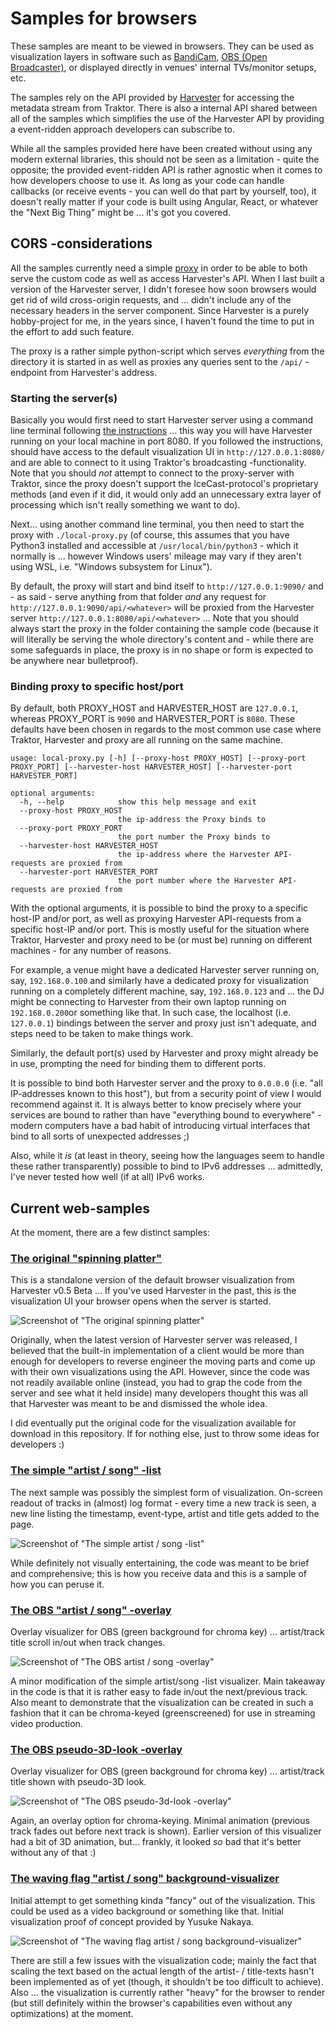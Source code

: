 # Samples for browsers

These samples are meant to be viewed in browsers. They can be used as visualization layers in software such as [BandiCam](https://www.bandicam.com/), [OBS (Open Broadcaster)](https://obsproject.com/), or displayed directly in venues' internal TVs/monitor setups, etc.

The samples rely on the API provided by [Harvester](https://www.disconova.com/utu/traktor-metadata/5-beta.zip) for accessing the metadata stream from Traktor. There is also a internal API shared between all of the samples which simplifies the use of the Harvester API by providing a event-ridden approach developers can subscribe to.

While all the samples provided here have been created without using any modern external libraries, this should not be seen as a limitation - quite the opposite; the provided event-ridden API is rather agnostic when it comes to how developers choose to use it. As long as your code can handle callbacks (or receive events - you can well do that part by yourself, too), it doesn't really matter if your code is built using Angular, React, or whatever the "Next Big Thing" might be ... it's got you covered. 

## CORS -considerations

All the samples currently need a simple [proxy](./local-proxy.py) in order to be able to both serve the custom code as well as access Harvester's API. When I last built a version of the Harvester server, I didn't foresee how soon browsers would get rid of wild cross-origin requests, and ... didn't include any of the necessary headers in the server component. Since Harvester is a purely hobby-project for me, in the years since, I haven't found the time to put in the effort to add such feature.

The proxy is a rather simple python-script which serves *everything* from the directory it is started in as well as proxies any queries sent to the `/api/` -endpoint from Harvester's address. 

### Starting the server(s)

Basically you would first need to start Harvester server using a command line terminal following [the instructions](https://www.disconova.com/utu/traktor-metadata/) ... this way you will have Harvester running on your local machine in port 8080. If you followed the instructions, should have access to the default visualization UI in `http://127.0.0.1:8080/` and are able to connect to it using Traktor's broadcasting -functionality. Note that you should *not* attempt to connect to the proxy-server with Traktor, since the proxy doesn't support the IceCast-protocol's proprietary methods (and even if it did, it would only add an unnecessary extra layer of processing which isn't really something we want to do).

Next... using another command line terminal, you then need to start the proxy with `./local-proxy.py` (of course, this assumes that you have Python3 installed and accessible at `/usr/local/bin/python3` - which it normally is ... however Windows users' mileage may vary if they aren't using WSL, i.e. "Windows subsystem for Linux").

By default, the proxy will start and bind itself to `http://127.0.0.1:9090/` and - as said - serve anything from that folder *and* any request for `http://127.0.0.1:9090/api/<whatever>` will be proxied from the Harvester server `http://127.0.0.1:8080/api/<whatever>` ... Note that you should always start the proxy in the folder containing the sample code (because it will literally be serving the whole directory's content and - while there are some safeguards in place, the proxy is in no shape or form is expected to be anywhere near bulletproof).

### Binding proxy to specific host/port

By default, both PROXY_HOST and HARVESTER_HOST are `127.0.0.1`, whereas PROXY_PORT is `9090` and HARVESTER_PORT is `8080`. These defaults have been chosen in regards to the most common use case where Traktor, Harvester and proxy are all running on the same machine.

    usage: local-proxy.py [-h] [--proxy-host PROXY_HOST] [--proxy-port PROXY_PORT] [--harvester-host HARVESTER_HOST] [--harvester-port HARVESTER_PORT]

    optional arguments:
      -h, --help            show this help message and exit
      --proxy-host PROXY_HOST
                            the ip-address the Proxy binds to
      --proxy-port PROXY_PORT
                            the port number the Proxy binds to
      --harvester-host HARVESTER_HOST
                            the ip-address where the Harvester API-requests are proxied from
      --harvester-port HARVESTER_PORT
                            the port number where the Harvester API-requests are proxied from
With the optional arguments, it is possible to bind the proxy to a specific host-IP and/or port, as well as proxying Harvester API-requests from a specific host-IP and/or port. This is mostly useful for the situation where Traktor, Harvester and proxy need to be (or must be) running on different machines - for any number of reasons.

For example, a venue might have a dedicated Harvester server running on, say, `192.168.0.100` and similarly have a dedicated proxy for visualization running on a completely different machine, say, `192.168.0.123` and ... the DJ might be connecting to Harvester from their own laptop running on `192.168.0.200`or something like that. In such case, the localhost (i.e. `127.0.0.1`) bindings between the server and proxy just isn't adequate, and steps need to be taken to make things work.

Similarly, the default port(s) used by Harvester and proxy might already be in use, prompting the need for binding them to different ports.

It is possible to bind both Harvester server and the proxy to `0.0.0.0` (i.e. "all IP-addresses known to this host"), but from a security point of view I would recommend against it. It is always better to know precisely where your services are bound to rather than have "everything bound to everywhere" - modern computers have a bad habit of introducing virtual interfaces that bind to all sorts of unexpected addresses ;)

Also, while it *is* (at least in theory, seeing how the languages seem to handle these rather transparently) possible to bind to IPv6 addresses ... admittedly, I've never tested how well (if at all) IPv6 works.

## Current web-samples

At the moment, there are a few distinct samples:

### [The original "spinning platter"](./original-spinning-disk/)

This is a standalone version of the default browser visualization from Harvester v0.5 Beta ... If you've used Harvester in the past, this is the visualization UI your browser opens when the server is started.

![Screenshot of "The original spinning platter"](./original-spinning-disk_screenshot.png)

Originally, when the latest version of Harvester server was released, I believed that the built-in implementation of a client would be more than enough for developers to reverse engineer the moving parts and come up with their own visualizations using the API. However, since the code was not readily available online (instead, you had to grap the code from the server and see what it held inside) many developers thought this was all that Harvester was meant to be and dismissed the whole idea.

I did eventually put the original code for the visualization available for download in this repository. If for nothing else, just to throw some ideas for developers :)

### [The simple "artist / song" -list](./simple-artist-and-song/)

The next sample was possibly the simplest form of visualization. On-screen readout of tracks in (almost) log format - every time a new track is seen, a new line listing the timestamp, event-type, artist and title gets added to the page.

![Screenshot of "The simple artist / song -list"](./simple-artist-and-song_screenshot.png)

While definitely not visually entertaining, the code was meant to be brief and comprehensive; this is how you receive data and this is a sample of how you can peruse it.

### [The OBS "artist / song" -overlay](./sample-artist-and-song/)

Overlay visualizer for OBS (green background for chroma key) ... artist/track title scroll in/out when track changes.

![Screenshot of "The OBS artist / song -overlay"](./sample-artist-and-song_screenshot.png)

A minor modification of the simple artist/song -list visualizer. Main takeaway in the code is that it is rather easy to fade in/out the next/previous track. Also meant to demonstrate that the visualization can be created in such a fashion that it can be chroma-keyed (greenscreened) for use in streaming video production.

### [The OBS pseudo-3D-look -overlay](./sample-artist-and-song/)

Overlay visualizer for OBS (green background for chroma key) ... artist/track title shown with pseudo-3D look.

![Screenshot of "The OBS pseudo-3d-look -overlay"](./pseudo-3d-look_screenshot.png)

Again, an overlay option for chroma-keying. Minimal animation (previous track fades out before next track is shown). Earlier version of this visualizer had a bit of 3D animation, but... frankly, it looked *so* bad that it's better without any of that :)

### [The waving flag "artist / song" background-visualizer](./waving-flag/)

Initial attempt to get something kinda "fancy" out of the visualization. This could be used as a video background or something like that. Initial visualization proof of concept provided by Yusuke Nakaya.

![Screenshot of "The waving flag artist / song background-visualizer"](./waving-flag_screenshot.png)

There are still a few issues with the visualization code; mainly the fact that scaling the text based on the actual length of the artist- / title-texts hasn't been implemented as of yet (though, it shouldn't be too difficult to achieve). Also ... the visualization is currently rather "heavy" for the browser to render (but still definitely within the browser's capabilities even without any optimizations) at the moment.
